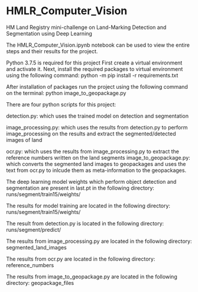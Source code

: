 # HMLR_Computer_Vision
HM Land Registry mini-challenge on Land-Marking Detection and Segmentation using Deep Learning

The HMLR_Computer_Vision.ipynb notebook can be used to view the entire steps and their results for the project.

Python 3.7.5 is required for this project
First create a virtual environment and activate it.
Next, install the required packages to virtual environment using the following command:
python -m pip install -r requirements.txt

After installation of packages run the project using the following command on the terminal:
python image_to_geopackage.py

There are four python scripts for this project:

detection.py: which uses the trained model on detection and segmentation

image_processing.py: which uses the results from detection.py to perform image_processing on the results and extract the segmented/detected images of land

ocr.py: which uses the results from image_processing.py to extract the reference numbers written on the land segments
image_to_geopackage.py: which converts the segmented land images to geopackages and uses the text from ocr.py to inlcude them as meta-information to the geopackages. 

The deep learning model weights which perform object detection and segmentation are present in last.pt in the following directory:
runs/segment/train15/weights/

The results for model training are located in the following directory:
runs/segment/train15/weights/

The result from detection.py is located in the following directory:
runs/segment/predict/

The results from image_processing.py are located in the following directory:
segmented_land_images

The results from ocr.py are located in the following directory:
reference_numbers

The results from image_to_geopackage.py are located in the following directory:
geopackage_files






